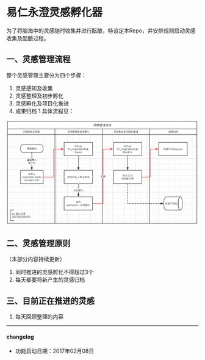 # 易仁永澄灵感孵化器

为了将脑海中的灵感随时收集并进行酝酿，特设定本Repo，并安排规则启动灵感收集及酝酿过程。

## 一、灵感管理流程

整个灵感管理主要分为四个步骤：
1. 灵感感知及收集
2. 灵感整理及初步孵化
3. 灵感孵化及项目化推进
4. 成果归档
1
具体流程见：

![任务流程](workflowInspiration.gif)

## 二、灵感管理原则
（本部分内容持续更新）
1. 同时推进的灵感孵化不得超过3个
2. 每天都要将新产生的灵感归档

## 三、目前正在推进的灵感
1. 每天回顾整理的内容

- - - - -
#### changelog
- 功能启动日期：2017年02月08日

